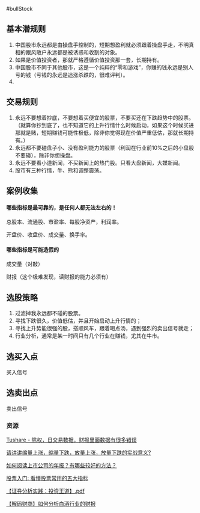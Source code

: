 #bullStock

## 基本潜规则

1. 中国股市永远都是由操盘手控制的，短期想盈利就必须跟着操盘手走，不明真相的跟风散户永远都是被诱惑和收割的对象。
2. 如果是价值投资者，那就严格遵循价值投资那一套，长期持有。
3. 中国股市不同于其他股市，这是一个纯粹的“零和游戏”，你赚的钱永远是别人亏的钱（亏钱的永远是追涨杀跌的，很难评判）。
4. 



## 交易规则

1. 永远不要想着抄底，不要想着买便宜的股票，不要买还在下跌趋势中的股票。（就算你抄到底了，也不知道它的上升行情什么时候启动，如果这个时候买进那就是赌，短期赚钱可能性极低，除非你觉得现在价值严重低估，那就长期持有。）
2. 永远都不要碰盘子小、没有盈利能力的股票（利润在行业前10%之后的小盘股不要碰），除非你想操盘。
3. 永远不要看小道新闻，不买新闻上的热门股。只看大盘新闻，大媒新闻。
4. 股市有三种行情，牛、熊和调整震荡。



## 案例收集



#### 哪些指标是最可靠的，是任何人都无法左右的！

总股本、流通股、市盈率、每股净资产，利润率。

开盘价、收盘价、成交量、换手率。

#### 哪些指标是可能造假的

成交量（对敲）

财报（这个极难发现，读财报的能力必须有）



## 选股策略

1. 过滤掉我永远都不碰的股票。
2. 寻找下跌很久，价值低估，并且开始启动上升行情的；
3. 寻找上升势能很强的股，搭顺风车，跟着喝点汤，遇到强烈的卖出信号就走；
4. 行业分析，通常是某一时间只有几个行业在赚钱，尤其在牛市。



## 选买入点

买入信号



## 选卖出点

卖出信号



### 资源

[Tushare - 除权，日交易数据，财报里面数据有很多错误](http://tushare.org/index.html)

[请讲讲缩量上涨，缩量下跌，放量上涨，放量下跌的实战意义?](https://www.zhihu.com/question/34829371)

[如何阅读上市公司的年报？有哪些较好的方法？](https://www.zhihu.com/question/20163489)

[股票入门: 看懂股票常用的五大指标](https://www.youtube.com/watch?v=JnPFLPDrGe4)

[【证券分析实践：投资王道】.pdf](http://vdisk.weibo.com/s/cn-Qiq-SBHTH0)

[【解码财商】如何分析白酒行业的财报](https://www.youtube.com/watch?v=fvzZltgue_o)







